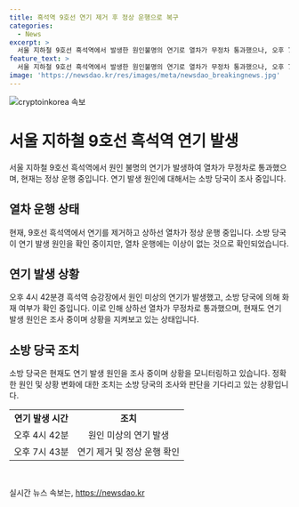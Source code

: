 ```yaml
---
title: 흑석역 9호선 연기 제거 후 정상 운행으로 복구
categories:
  - News
excerpt: >
  서울 지하철 9호선 흑석역에서 발생한 원인불명의 연기로 열차가 무정차 통과했으나, 오후 7시 43분 현재 연기 제거 및 열차 운행에 이상 없음을 확인했다. 소방 당국은 연기 발생 원인을 확인 중이며, 이에 대한 상황 모니터링이 이뤄지고 있다.
feature_text: >
  서울 지하철 9호선 흑석역에서 발생한 원인불명의 연기로 열차가 무정차 통과했으나, 오후 7시 43분 현재 연기 제거 및 열차 운행에 이상 없음을 확인했다. 소방 당국은 연기 발생 원인을 확인 중이며, 이에 대한 상황 모니터링이 이뤄지고 있다.
image: 'https://newsdao.kr/res/images/meta/newsdao_breakingnews.jpg'
---
```


<p><img src="https://newsdao.kr/res/images/meta/newsdao_breakingnews.jpg" alt="cryptoinkorea 속보" /></p>

<h1>서울 지하철 9호선 흑석역 연기 발생</h1>

<p data-ke-size="size16">서울 지하철 9호선 흑석역에서 원인 불명의 연기가 발생하여 열차가 무정차로 통과했으며, 현재는 정상 운행 중입니다. 연기 발생 원인에 대해서는 소방 당국이 조사 중입니다.</p>

<h2 data-ke-size="size26">열차 운행 상태</h2>

<p data-ke-size="size16">현재, 9호선 흑석역에서 연기를 제거하고 상하선 열차가 정상 운행 중입니다. 소방 당국이 연기 발생 원인을 확인 중이지만, 열차 운행에는 이상이 없는 것으로 확인되었습니다.</p>

<h2 data-ke-size="size26">연기 발생 상황</h2>

<p data-ke-size="size16">오후 4시 42분경 흑석역 승강장에서 원인 미상의 연기가 발생했고, 소방 당국에 의해 화재 여부가 확인 중입니다. 이로 인해 상하선 열차가 무정차로 통과했으며, 현재도 연기 발생 원인은 조사 중이며 상황을 지켜보고 있는 상태입니다.</p>

<h2 data-ke-size="size26">소방 당국 조치</h2>

<p data-ke-size="size16">소방 당국은 현재도 연기 발생 원인을 조사 중이며 상황을 모니터링하고 있습니다. 정확한 원인 및 상황 변화에 대한 조치는 소방 당국의 조사와 판단을 기다리고 있는 상황입니다.</p>

<table>
    <tr>
        <td style="text-align: center; height: 17px;"><b>연기 발생 시간</b></td>
        <td style="text-align: center; height: 17px;"><b>조치</b></td>
    </tr>
    <tr>
        <td style="text-align: center; height: 17px;">오후 4시 42분</td>
        <td style="text-align: center; height: 17px;">원인 미상의 연기 발생</td>
    </tr>
    <tr>
        <td style="text-align: center; height: 17px;">오후 7시 43분</td>
        <td style="text-align: center; height: 17px;">연기 제거 및 정상 운행 확인</td>
    </tr>
</table>

<p data-ke-size="size16">&nbsp;</p>
실시간 뉴스 속보는, <a href="https://newsdao.kr" rel="dofollow">https://newsdao.kr</a>


